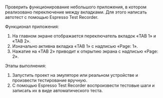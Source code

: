 
Проверить функционирование небольшого приложения, в котором реализовано переключение между вкладками. Для этого напиcать автотест с помощью Espresso Test Recorder.

Функционал приложения:
1. На главном экране отображается переключатель вкладок «TAB 1» и «TAB 2».
2. Изначально активна вкладка «TAB 1» с надписью «Page: 1».
3. Нажатие на «TAB 2» приводит к открытию экрана с надписью «Page: 2».

Этапы выполнения:
1. Запустить проект на эмуляторе или реальном устройстве и произвести тестирование вручную.
2. С помощью Espresso Test Recorder воспроизвести тестовые шаги и записать их в виде автоматического теста.
